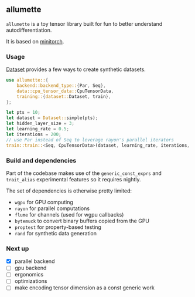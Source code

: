 ## allumette

`allumette` is a toy tensor library built for fun to better understand autodifferentiation.

It is based on [minitorch](minitorch.github.io).


### Usage

[Dataset](./src/training/dataset.rs) provides a few ways to create synthetic datasets.

```rust
use allumette::{
    backend::backend_type::{Par, Seq},
    data::cpu_tensor_data::CpuTensorData,
    training::{dataset::Dataset, train},
};

let pts = 10;
let dataset = Dataset::simple(pts);
let hidden_layer_size = 3;
let learning_rate = 0.5;
let iterations = 200;
// use Par instead of Seq to leverage rayon's parallel iterators
train::train::<Seq, CpuTensorData>(dataset, learning_rate, iterations, hidden_layer_size);
```

### Build and dependencies

Part of the codebase makes use of the `generic_const_exprs` and `trait_alias` experimental features
so it requires nightly.

The set of dependencies is otherwise pretty limited:
- `wgpu` for GPU computing
- `rayon` for parallel computations
- `flume` for channels (used for wgpu callbacks)
- `bytemuck` to convert binary buffers copied from the GPU
- `proptest` for property-based testing
- `rand` for synthetic data generation

### Next up

- [x] parallel backend
- [ ] gpu backend
- [ ] ergonomics
- [ ] optimizations
- [ ] make encoding tensor dimension as a const generic work
